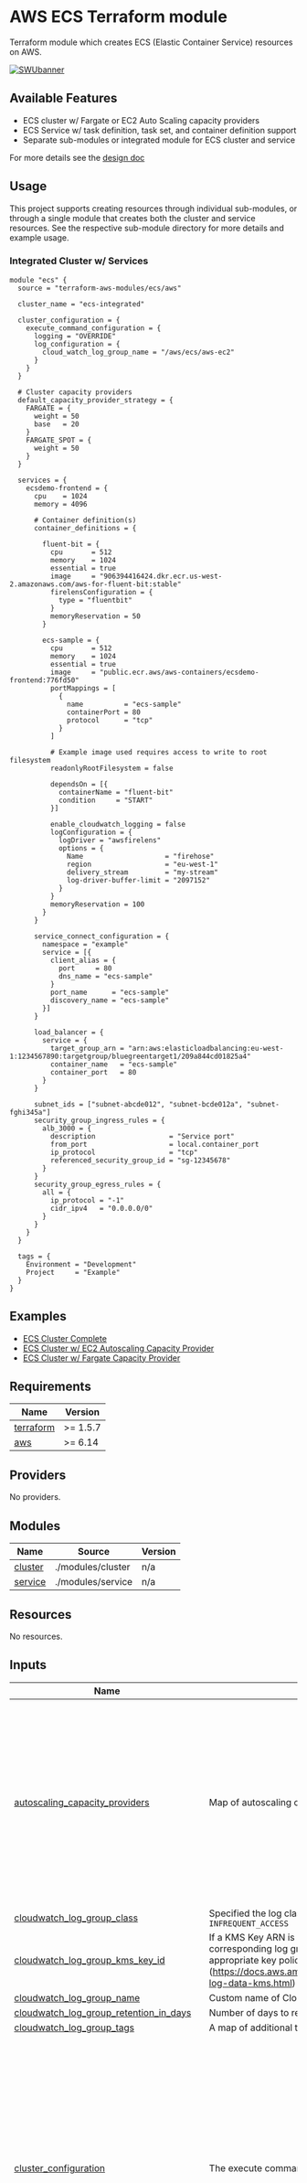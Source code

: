 # AWS ECS Terraform module

Terraform module which creates ECS (Elastic Container Service) resources on AWS.

[![SWUbanner](https://raw.githubusercontent.com/vshymanskyy/StandWithUkraine/main/banner2-direct.svg)](https://github.com/vshymanskyy/StandWithUkraine/blob/main/docs/README.md)

## Available Features

- ECS cluster w/ Fargate or EC2 Auto Scaling capacity providers
- ECS Service w/ task definition, task set, and container definition support
- Separate sub-modules or integrated module for ECS cluster and service

For more details see the [design doc](https://github.com/terraform-aws-modules/terraform-aws-ecs/blob/master/docs/README.md)

## Usage

This project supports creating resources through individual sub-modules, or through a single module that creates both the cluster and service resources. See the respective sub-module directory for more details and example usage.

### Integrated Cluster w/ Services

```hcl
module "ecs" {
  source = "terraform-aws-modules/ecs/aws"

  cluster_name = "ecs-integrated"

  cluster_configuration = {
    execute_command_configuration = {
      logging = "OVERRIDE"
      log_configuration = {
        cloud_watch_log_group_name = "/aws/ecs/aws-ec2"
      }
    }
  }

  # Cluster capacity providers
  default_capacity_provider_strategy = {
    FARGATE = {
      weight = 50
      base   = 20
    }
    FARGATE_SPOT = {
      weight = 50
    }
  }

  services = {
    ecsdemo-frontend = {
      cpu    = 1024
      memory = 4096

      # Container definition(s)
      container_definitions = {

        fluent-bit = {
          cpu       = 512
          memory    = 1024
          essential = true
          image     = "906394416424.dkr.ecr.us-west-2.amazonaws.com/aws-for-fluent-bit:stable"
          firelensConfiguration = {
            type = "fluentbit"
          }
          memoryReservation = 50
        }

        ecs-sample = {
          cpu       = 512
          memory    = 1024
          essential = true
          image     = "public.ecr.aws/aws-containers/ecsdemo-frontend:776fd50"
          portMappings = [
            {
              name          = "ecs-sample"
              containerPort = 80
              protocol      = "tcp"
            }
          ]

          # Example image used requires access to write to root filesystem
          readonlyRootFilesystem = false

          dependsOn = [{
            containerName = "fluent-bit"
            condition     = "START"
          }]

          enable_cloudwatch_logging = false
          logConfiguration = {
            logDriver = "awsfirelens"
            options = {
              Name                    = "firehose"
              region                  = "eu-west-1"
              delivery_stream         = "my-stream"
              log-driver-buffer-limit = "2097152"
            }
          }
          memoryReservation = 100
        }
      }

      service_connect_configuration = {
        namespace = "example"
        service = [{
          client_alias = {
            port     = 80
            dns_name = "ecs-sample"
          }
          port_name      = "ecs-sample"
          discovery_name = "ecs-sample"
        }]
      }

      load_balancer = {
        service = {
          target_group_arn = "arn:aws:elasticloadbalancing:eu-west-1:1234567890:targetgroup/bluegreentarget1/209a844cd01825a4"
          container_name   = "ecs-sample"
          container_port   = 80
        }
      }

      subnet_ids = ["subnet-abcde012", "subnet-bcde012a", "subnet-fghi345a"]
      security_group_ingress_rules = {
        alb_3000 = {
          description                  = "Service port"
          from_port                    = local.container_port
          ip_protocol                  = "tcp"
          referenced_security_group_id = "sg-12345678"
        }
      }
      security_group_egress_rules = {
        all = {
          ip_protocol = "-1"
          cidr_ipv4   = "0.0.0.0/0"
        }
      }
    }
  }

  tags = {
    Environment = "Development"
    Project     = "Example"
  }
}
```

## Examples

- [ECS Cluster Complete](https://github.com/terraform-aws-modules/terraform-aws-ecs/tree/master/examples/complete)
- [ECS Cluster w/ EC2 Autoscaling Capacity Provider](https://github.com/terraform-aws-modules/terraform-aws-ecs/tree/master/examples/ec2-autoscaling)
- [ECS Cluster w/ Fargate Capacity Provider](https://github.com/terraform-aws-modules/terraform-aws-ecs/tree/master/examples/fargate)

<!-- BEGIN_TF_DOCS -->
## Requirements

| Name | Version |
|------|---------|
| <a name="requirement_terraform"></a> [terraform](#requirement\_terraform) | >= 1.5.7 |
| <a name="requirement_aws"></a> [aws](#requirement\_aws) | >= 6.14 |

## Providers

No providers.

## Modules

| Name | Source | Version |
|------|--------|---------|
| <a name="module_cluster"></a> [cluster](#module\_cluster) | ./modules/cluster | n/a |
| <a name="module_service"></a> [service](#module\_service) | ./modules/service | n/a |

## Resources

No resources.

## Inputs

| Name | Description | Type | Default | Required |
|------|-------------|------|---------|:--------:|
| <a name="input_autoscaling_capacity_providers"></a> [autoscaling\_capacity\_providers](#input\_autoscaling\_capacity\_providers) | Map of autoscaling capacity provider definitions to create for the cluster | <pre>map(object({<br/>    auto_scaling_group_arn = string<br/>    managed_draining       = optional(string, "ENABLED")<br/>    managed_scaling = optional(object({<br/>      instance_warmup_period    = optional(number)<br/>      maximum_scaling_step_size = optional(number)<br/>      minimum_scaling_step_size = optional(number)<br/>      status                    = optional(string)<br/>      target_capacity           = optional(number)<br/>    }))<br/>    managed_termination_protection = optional(string)<br/>    name                           = optional(string) # Will fall back to use map key if not set<br/>    tags                           = optional(map(string), {})<br/>  }))</pre> | `null` | no |
| <a name="input_cloudwatch_log_group_class"></a> [cloudwatch\_log\_group\_class](#input\_cloudwatch\_log\_group\_class) | Specified the log class of the log group. Possible values are: `STANDARD` or `INFREQUENT_ACCESS` | `string` | `null` | no |
| <a name="input_cloudwatch_log_group_kms_key_id"></a> [cloudwatch\_log\_group\_kms\_key\_id](#input\_cloudwatch\_log\_group\_kms\_key\_id) | If a KMS Key ARN is set, this key will be used to encrypt the corresponding log group. Please be sure that the KMS Key has an appropriate key policy (https://docs.aws.amazon.com/AmazonCloudWatch/latest/logs/encrypt-log-data-kms.html) | `string` | `null` | no |
| <a name="input_cloudwatch_log_group_name"></a> [cloudwatch\_log\_group\_name](#input\_cloudwatch\_log\_group\_name) | Custom name of CloudWatch Log Group for ECS cluster | `string` | `null` | no |
| <a name="input_cloudwatch_log_group_retention_in_days"></a> [cloudwatch\_log\_group\_retention\_in\_days](#input\_cloudwatch\_log\_group\_retention\_in\_days) | Number of days to retain log events | `number` | `90` | no |
| <a name="input_cloudwatch_log_group_tags"></a> [cloudwatch\_log\_group\_tags](#input\_cloudwatch\_log\_group\_tags) | A map of additional tags to add to the log group created | `map(string)` | `{}` | no |
| <a name="input_cluster_configuration"></a> [cluster\_configuration](#input\_cluster\_configuration) | The execute command configuration for the cluster | <pre>object({<br/>    execute_command_configuration = optional(object({<br/>      kms_key_id = optional(string)<br/>      log_configuration = optional(object({<br/>        cloud_watch_encryption_enabled = optional(bool)<br/>        cloud_watch_log_group_name     = optional(string)<br/>        s3_bucket_encryption_enabled   = optional(bool)<br/>        s3_bucket_name                 = optional(string)<br/>        s3_kms_key_id                  = optional(string)<br/>        s3_key_prefix                  = optional(string)<br/>      }))<br/>      logging = optional(string, "OVERRIDE")<br/>    }))<br/>    managed_storage_configuration = optional(object({<br/>      fargate_ephemeral_storage_kms_key_id = optional(string)<br/>      kms_key_id                           = optional(string)<br/>    }))<br/>  })</pre> | <pre>{<br/>  "execute_command_configuration": {<br/>    "log_configuration": {<br/>      "cloud_watch_log_group_name": "placeholder"<br/>    }<br/>  }<br/>}</pre> | no |
| <a name="input_cluster_name"></a> [cluster\_name](#input\_cluster\_name) | Name of the cluster (up to 255 letters, numbers, hyphens, and underscores) | `string` | `""` | no |
| <a name="input_cluster_service_connect_defaults"></a> [cluster\_service\_connect\_defaults](#input\_cluster\_service\_connect\_defaults) | Configures a default Service Connect namespace | <pre>object({<br/>    namespace = string<br/>  })</pre> | `null` | no |
| <a name="input_cluster_setting"></a> [cluster\_setting](#input\_cluster\_setting) | List of configuration block(s) with cluster settings. For example, this can be used to enable CloudWatch Container Insights for a cluster | <pre>list(object({<br/>    name  = string<br/>    value = string<br/>  }))</pre> | <pre>[<br/>  {<br/>    "name": "containerInsights",<br/>    "value": "enabled"<br/>  }<br/>]</pre> | no |
| <a name="input_cluster_tags"></a> [cluster\_tags](#input\_cluster\_tags) | A map of additional tags to add to the cluster | `map(string)` | `{}` | no |
| <a name="input_create"></a> [create](#input\_create) | Determines whether resources will be created (affects all resources) | `bool` | `true` | no |
| <a name="input_create_cloudwatch_log_group"></a> [create\_cloudwatch\_log\_group](#input\_create\_cloudwatch\_log\_group) | Determines whether a log group is created by this module for the cluster logs. If not, AWS will automatically create one if logging is enabled | `bool` | `true` | no |
| <a name="input_create_task_exec_iam_role"></a> [create\_task\_exec\_iam\_role](#input\_create\_task\_exec\_iam\_role) | Determines whether the ECS task definition IAM role should be created | `bool` | `false` | no |
| <a name="input_create_task_exec_policy"></a> [create\_task\_exec\_policy](#input\_create\_task\_exec\_policy) | Determines whether the ECS task definition IAM policy should be created. This includes permissions included in AmazonECSTaskExecutionRolePolicy as well as access to secrets and SSM parameters | `bool` | `true` | no |
| <a name="input_default_capacity_provider_strategy"></a> [default\_capacity\_provider\_strategy](#input\_default\_capacity\_provider\_strategy) | Map of default capacity provider strategy definitions to use for the cluster | <pre>map(object({<br/>    base   = optional(number)<br/>    name   = optional(string) # Will fall back to use map key if not set<br/>    weight = optional(number)<br/>  }))</pre> | `null` | no |
| <a name="input_region"></a> [region](#input\_region) | Region where the resource(s) will be managed. Defaults to the Region set in the provider configuration | `string` | `null` | no |
| <a name="input_services"></a> [services](#input\_services) | Map of service definitions to create | <pre>map(object({<br/>    create         = optional(bool)<br/>    create_service = optional(bool)<br/>    tags           = optional(map(string))<br/><br/>    # Service<br/>    ignore_task_definition_changes = optional(bool)<br/>    alarms = optional(object({<br/>      alarm_names = list(string)<br/>      enable      = optional(bool)<br/>      rollback    = optional(bool)<br/>    }))<br/>    availability_zone_rebalancing = optional(string)<br/>    capacity_provider_strategy = optional(map(object({<br/>      base              = optional(number)<br/>      capacity_provider = string<br/>      weight            = optional(number)<br/>    })))<br/>    deployment_circuit_breaker = optional(object({<br/>      enable   = bool<br/>      rollback = bool<br/>    }))<br/>    deployment_configuration = optional(object({<br/>      strategy             = optional(string)<br/>      bake_time_in_minutes = optional(string)<br/>      lifecycle_hook = optional(map(object({<br/>        hook_target_arn  = string<br/>        role_arn         = string<br/>        lifecycle_stages = list(string)<br/>      })))<br/>    }))<br/>    deployment_controller = optional(object({<br/>      type = optional(string)<br/>    }))<br/>    deployment_maximum_percent         = optional(number, 200)<br/>    deployment_minimum_healthy_percent = optional(number, 66)<br/>    desired_count                      = optional(number, 1)<br/>    enable_ecs_managed_tags            = optional(bool)<br/>    enable_execute_command             = optional(bool)<br/>    force_delete                       = optional(bool)<br/>    force_new_deployment               = optional(bool)<br/>    health_check_grace_period_seconds  = optional(number)<br/>    launch_type                        = optional(string)<br/>    load_balancer = optional(map(object({<br/>      container_name   = string<br/>      container_port   = number<br/>      elb_name         = optional(string)<br/>      target_group_arn = optional(string)<br/>      advanced_configuration = optional(object({<br/>        alternate_target_group_arn = string<br/>        production_listener_rule   = string<br/>        role_arn                   = string<br/>        test_listener_rule         = optional(string)<br/>      }))<br/>    })))<br/>    name               = optional(string) # Will fall back to use map key if not set<br/>    assign_public_ip   = optional(bool)<br/>    security_group_ids = optional(list(string))<br/>    subnet_ids         = optional(list(string))<br/>    ordered_placement_strategy = optional(map(object({<br/>      field = optional(string)<br/>      type  = string<br/>    })))<br/>    placement_constraints = optional(map(object({<br/>      expression = optional(string)<br/>      type       = string<br/>    })))<br/>    platform_version    = optional(string)<br/>    propagate_tags      = optional(string)<br/>    scheduling_strategy = optional(string)<br/>    service_connect_configuration = optional(object({<br/>      enabled = optional(bool)<br/>      log_configuration = optional(object({<br/>        log_driver = string<br/>        options    = optional(map(string))<br/>        secret_option = optional(list(object({<br/>          name       = string<br/>          value_from = string<br/>        })))<br/>      }))<br/>      namespace = optional(string)<br/>      service = optional(list(object({<br/>        client_alias = optional(object({<br/>          dns_name = optional(string)<br/>          port     = number<br/>          test_traffic_rules = optional(list(object({<br/>            header = optional(object({<br/>              name = string<br/>              value = object({<br/>                exact = string<br/>              })<br/>            }))<br/>          })))<br/>        }))<br/>        discovery_name        = optional(string)<br/>        ingress_port_override = optional(number)<br/>        port_name             = string<br/>        timeout = optional(object({<br/>          idle_timeout_seconds        = optional(number)<br/>          per_request_timeout_seconds = optional(number)<br/>        }))<br/>        tls = optional(object({<br/>          issuer_cert_authority = object({<br/>            aws_pca_authority_arn = string<br/>          })<br/>          kms_key  = optional(string)<br/>          role_arn = optional(string)<br/>        }))<br/>      })))<br/>    }))<br/>    service_registries = optional(object({<br/>      container_name = optional(string)<br/>      container_port = optional(number)<br/>      port           = optional(number)<br/>      registry_arn   = string<br/>    }))<br/>    sigint_rollback = optional(bool)<br/>    timeouts = optional(object({<br/>      create = optional(string)<br/>      update = optional(string)<br/>      delete = optional(string)<br/>    }))<br/>    triggers = optional(map(string))<br/>    volume_configuration = optional(object({<br/>      name = string<br/>      managed_ebs_volume = object({<br/>        encrypted        = optional(bool)<br/>        file_system_type = optional(string)<br/>        iops             = optional(number)<br/>        kms_key_id       = optional(string)<br/>        size_in_gb       = optional(number)<br/>        snapshot_id      = optional(string)<br/>        tag_specifications = optional(list(object({<br/>          propagate_tags = optional(string)<br/>          resource_type  = string<br/>          tags           = optional(map(string))<br/>        })))<br/>        throughput  = optional(number)<br/>        volume_type = optional(string)<br/>      })<br/>    }))<br/>    vpc_lattice_configurations = optional(object({<br/>      role_arn         = string<br/>      target_group_arn = string<br/>      port_name        = string<br/>    }))<br/>    wait_for_steady_state = optional(bool)<br/>    service_tags          = optional(map(string))<br/>    # Service - IAM Role<br/>    create_iam_role               = optional(bool)<br/>    iam_role_arn                  = optional(string)<br/>    iam_role_name                 = optional(string)<br/>    iam_role_use_name_prefix      = optional(bool)<br/>    iam_role_path                 = optional(string)<br/>    iam_role_description          = optional(string)<br/>    iam_role_permissions_boundary = optional(string)<br/>    iam_role_tags                 = optional(map(string))<br/>    iam_role_statements = optional(list(object({<br/>      sid           = optional(string)<br/>      actions       = optional(list(string))<br/>      not_actions   = optional(list(string))<br/>      effect        = optional(string)<br/>      resources     = optional(list(string))<br/>      not_resources = optional(list(string))<br/>      principals = optional(list(object({<br/>        type        = string<br/>        identifiers = list(string)<br/>      })))<br/>      not_principals = optional(list(object({<br/>        type        = string<br/>        identifiers = list(string)<br/>      })))<br/>      condition = optional(list(object({<br/>        test     = string<br/>        values   = list(string)<br/>        variable = string<br/>      })))<br/>    })))<br/>    # Task Definition<br/>    create_task_definition = optional(bool)<br/>    task_definition_arn    = optional(string)<br/>    container_definitions = optional(map(object({<br/>      operating_system_family = optional(string)<br/>      tags                    = optional(map(string))<br/><br/>      # Container definition<br/>      command = optional(list(string))<br/>      cpu     = optional(number)<br/>      dependsOn = optional(list(object({<br/>        condition     = string<br/>        containerName = string<br/>      })))<br/>      disableNetworking      = optional(bool)<br/>      dnsSearchDomains       = optional(list(string))<br/>      dnsServers             = optional(list(string))<br/>      dockerLabels           = optional(map(string))<br/>      dockerSecurityOptions  = optional(list(string))<br/>      enable_execute_command = optional(bool)<br/>      entrypoint             = optional(list(string))<br/>      environment = optional(list(object({<br/>        name  = string<br/>        value = string<br/>      })))<br/>      environmentFiles = optional(list(object({<br/>        type  = string<br/>        value = string<br/>      })))<br/>      essential = optional(bool)<br/>      extraHosts = optional(list(object({<br/>        hostname  = string<br/>        ipAddress = string<br/>      })))<br/>      firelensConfiguration = optional(object({<br/>        options = optional(map(string))<br/>        type    = optional(string)<br/>      }))<br/>      healthCheck = optional(object({<br/>        command     = optional(list(string))<br/>        interval    = optional(number)<br/>        retries     = optional(number)<br/>        startPeriod = optional(number)<br/>        timeout     = optional(number)<br/>      }))<br/>      hostname    = optional(string)<br/>      image       = optional(string)<br/>      interactive = optional(bool)<br/>      links       = optional(list(string))<br/>      linuxParameters = optional(object({<br/>        capabilities = optional(object({<br/>          add  = optional(list(string))<br/>          drop = optional(list(string))<br/>        }))<br/>        devices = optional(list(object({<br/>          containerPath = optional(string)<br/>          hostPath      = optional(string)<br/>          permissions   = optional(list(string))<br/>        })))<br/>        initProcessEnabled = optional(bool)<br/>        maxSwap            = optional(number)<br/>        sharedMemorySize   = optional(number)<br/>        swappiness         = optional(number)<br/>        tmpfs = optional(list(object({<br/>          containerPath = string<br/>          mountOptions  = optional(list(string))<br/>          size          = number<br/>        })))<br/>      }))<br/>      logConfiguration = optional(object({<br/>        logDriver = optional(string)<br/>        options   = optional(map(string))<br/>        secretOptions = optional(list(object({<br/>          name      = string<br/>          valueFrom = string<br/>        })))<br/>      }))<br/>      memory            = optional(number)<br/>      memoryReservation = optional(number)<br/>      mountPoints = optional(list(object({<br/>        containerPath = optional(string)<br/>        readOnly      = optional(bool)<br/>        sourceVolume  = optional(string)<br/>      })), [])<br/>      name = optional(string)<br/>      portMappings = optional(list(object({<br/>        appProtocol        = optional(string)<br/>        containerPort      = optional(number)<br/>        containerPortRange = optional(string)<br/>        hostPort           = optional(number)<br/>        name               = optional(string)<br/>        protocol           = optional(string)<br/>      })), [])<br/>      privileged             = optional(bool)<br/>      pseudoTerminal         = optional(bool)<br/>      readonlyRootFilesystem = optional(bool)<br/>      repositoryCredentials = optional(object({<br/>        credentialsParameter = optional(string)<br/>      }))<br/>      resourceRequirements = optional(list(object({<br/>        type  = string<br/>        value = string<br/>      })))<br/>      restartPolicy = optional(object({<br/>        enabled              = optional(bool)<br/>        ignoredExitCodes     = optional(list(number))<br/>        restartAttemptPeriod = optional(number)<br/>      }))<br/>      secrets = optional(list(object({<br/>        name      = string<br/>        valueFrom = string<br/>      })))<br/>      startTimeout = optional(number)<br/>      stopTimeout  = optional(number)<br/>      systemControls = optional(list(object({<br/>        namespace = optional(string)<br/>        value     = optional(string)<br/>      })))<br/>      ulimits = optional(list(object({<br/>        hardLimit = number<br/>        name      = string<br/>        softLimit = number<br/>      })))<br/>      user               = optional(string)<br/>      versionConsistency = optional(string)<br/>      volumesFrom = optional(list(object({<br/>        readOnly        = optional(bool)<br/>        sourceContainer = optional(string)<br/>      })))<br/>      workingDirectory = optional(string)<br/><br/>      # Cloudwatch Log Group<br/>      service                                = optional(string, "")<br/>      enable_cloudwatch_logging              = optional(bool)<br/>      create_cloudwatch_log_group            = optional(bool)<br/>      cloudwatch_log_group_name              = optional(string)<br/>      cloudwatch_log_group_use_name_prefix   = optional(bool)<br/>      cloudwatch_log_group_class             = optional(string)<br/>      cloudwatch_log_group_retention_in_days = optional(number)<br/>      cloudwatch_log_group_kms_key_id        = optional(string)<br/>    })))<br/>    cpu                    = optional(number, 1024)<br/>    enable_fault_injection = optional(bool)<br/>    ephemeral_storage = optional(object({<br/>      size_in_gib = number<br/>    }))<br/>    family       = optional(string)<br/>    ipc_mode     = optional(string)<br/>    memory       = optional(number, 2048)<br/>    network_mode = optional(string)<br/>    pid_mode     = optional(string)<br/>    proxy_configuration = optional(object({<br/>      container_name = string<br/>      properties     = optional(map(string))<br/>      type           = optional(string)<br/>    }))<br/>    requires_compatibilities = optional(list(string))<br/>    runtime_platform = optional(object({<br/>      cpu_architecture        = optional(string)<br/>      operating_system_family = optional(string)<br/>    }))<br/>    skip_destroy = optional(bool)<br/>    task_definition_placement_constraints = optional(map(object({<br/>      expression = optional(string)<br/>      type       = string<br/>    })))<br/>    track_latest = optional(bool)<br/>    volume = optional(map(object({<br/>      configure_at_launch = optional(bool)<br/>      docker_volume_configuration = optional(object({<br/>        autoprovision = optional(bool)<br/>        driver        = optional(string)<br/>        driver_opts   = optional(map(string))<br/>        labels        = optional(map(string))<br/>        scope         = optional(string)<br/>      }))<br/>      efs_volume_configuration = optional(object({<br/>        authorization_config = optional(object({<br/>          access_point_id = optional(string)<br/>          iam             = optional(string)<br/>        }))<br/>        file_system_id          = string<br/>        root_directory          = optional(string)<br/>        transit_encryption      = optional(string)<br/>        transit_encryption_port = optional(number)<br/>      }))<br/>      fsx_windows_file_server_volume_configuration = optional(object({<br/>        authorization_config = optional(object({<br/>          credentials_parameter = string<br/>          domain                = string<br/>        }))<br/>        file_system_id = string<br/>        root_directory = string<br/>      }))<br/>      host_path = optional(string)<br/>      name      = optional(string)<br/>    })))<br/>    task_tags = optional(map(string))<br/>    # Task Execution - IAM Role<br/>    create_task_exec_iam_role               = optional(bool)<br/>    task_exec_iam_role_arn                  = optional(string)<br/>    task_exec_iam_role_name                 = optional(string)<br/>    task_exec_iam_role_use_name_prefix      = optional(bool)<br/>    task_exec_iam_role_path                 = optional(string)<br/>    task_exec_iam_role_description          = optional(string)<br/>    task_exec_iam_role_permissions_boundary = optional(string)<br/>    task_exec_iam_role_tags                 = optional(map(string))<br/>    task_exec_iam_role_policies             = optional(map(string))<br/>    task_exec_iam_role_max_session_duration = optional(number)<br/>    create_task_exec_policy                 = optional(bool)<br/>    task_exec_ssm_param_arns                = optional(list(string))<br/>    task_exec_secret_arns                   = optional(list(string))<br/>    task_exec_iam_statements = optional(list(object({<br/>      sid           = optional(string)<br/>      actions       = optional(list(string))<br/>      not_actions   = optional(list(string))<br/>      effect        = optional(string)<br/>      resources     = optional(list(string))<br/>      not_resources = optional(list(string))<br/>      principals = optional(list(object({<br/>        type        = string<br/>        identifiers = list(string)<br/>      })))<br/>      not_principals = optional(list(object({<br/>        type        = string<br/>        identifiers = list(string)<br/>      })))<br/>      condition = optional(list(object({<br/>        test     = string<br/>        values   = list(string)<br/>        variable = string<br/>      })))<br/>    })))<br/>    task_exec_iam_policy_path = optional(string)<br/>    # Tasks - IAM Role<br/>    create_tasks_iam_role               = optional(bool)<br/>    tasks_iam_role_arn                  = optional(string)<br/>    tasks_iam_role_name                 = optional(string)<br/>    tasks_iam_role_use_name_prefix      = optional(bool)<br/>    tasks_iam_role_path                 = optional(string)<br/>    tasks_iam_role_description          = optional(string)<br/>    tasks_iam_role_permissions_boundary = optional(string)<br/>    tasks_iam_role_tags                 = optional(map(string))<br/>    tasks_iam_role_policies             = optional(map(string))<br/>    tasks_iam_role_statements = optional(list(object({<br/>      sid           = optional(string)<br/>      actions       = optional(list(string))<br/>      not_actions   = optional(list(string))<br/>      effect        = optional(string)<br/>      resources     = optional(list(string))<br/>      not_resources = optional(list(string))<br/>      principals = optional(list(object({<br/>        type        = string<br/>        identifiers = list(string)<br/>      })))<br/>      not_principals = optional(list(object({<br/>        type        = string<br/>        identifiers = list(string)<br/>      })))<br/>      condition = optional(list(object({<br/>        test     = string<br/>        values   = list(string)<br/>        variable = string<br/>      })))<br/>    })))<br/>    # Task Set<br/>    external_id = optional(string)<br/>    scale = optional(object({<br/>      unit  = optional(string)<br/>      value = optional(number)<br/>    }))<br/>    wait_until_stable         = optional(bool)<br/>    wait_until_stable_timeout = optional(string)<br/>    # Autoscaling<br/>    enable_autoscaling       = optional(bool)<br/>    autoscaling_min_capacity = optional(number)<br/>    autoscaling_max_capacity = optional(number)<br/>    autoscaling_policies = optional(map(object({<br/>      name        = optional(string) # Will fall back to the key name if not provided<br/>      policy_type = optional(string)<br/>      step_scaling_policy_configuration = optional(object({<br/>        adjustment_type          = optional(string)<br/>        cooldown                 = optional(number)<br/>        metric_aggregation_type  = optional(string)<br/>        min_adjustment_magnitude = optional(number)<br/>        step_adjustment = optional(list(object({<br/>          metric_interval_lower_bound = optional(string)<br/>          metric_interval_upper_bound = optional(string)<br/>          scaling_adjustment          = number<br/>        })))<br/>      }))<br/>      target_tracking_scaling_policy_configuration = optional(object({<br/>        customized_metric_specification = optional(object({<br/>          dimensions = optional(list(object({<br/>            name  = string<br/>            value = string<br/>          })))<br/>          metric_name = optional(string)<br/>          metrics = optional(list(object({<br/>            expression = optional(string)<br/>            id         = string<br/>            label      = optional(string)<br/>            metric_stat = optional(object({<br/>              metric = object({<br/>                dimensions = optional(list(object({<br/>                  name  = string<br/>                  value = string<br/>                })))<br/>                metric_name = string<br/>                namespace   = string<br/>              })<br/>              stat = string<br/>              unit = optional(string)<br/>            }))<br/>            return_data = optional(bool)<br/>          })))<br/>          namespace = optional(string)<br/>          statistic = optional(string)<br/>          unit      = optional(string)<br/>        }))<br/><br/>        disable_scale_in = optional(bool)<br/>        predefined_metric_specification = optional(object({<br/>          predefined_metric_type = string<br/>          resource_label         = optional(string)<br/>        }))<br/>        scale_in_cooldown  = optional(number)<br/>        scale_out_cooldown = optional(number)<br/>        target_value       = optional(number)<br/>      }))<br/>    })))<br/>    autoscaling_scheduled_actions = optional(map(object({<br/>      name         = optional(string)<br/>      min_capacity = number<br/>      max_capacity = number<br/>      schedule     = string<br/>      start_time   = optional(string)<br/>      end_time     = optional(string)<br/>      timezone     = optional(string)<br/>    })))<br/>    # Security Group<br/>    create_security_group          = optional(bool)<br/>    security_group_name            = optional(string)<br/>    security_group_use_name_prefix = optional(bool)<br/>    security_group_description     = optional(string)<br/>    security_group_ingress_rules = optional(map(object({<br/>      cidr_ipv4                    = optional(string)<br/>      cidr_ipv6                    = optional(string)<br/>      description                  = optional(string)<br/>      from_port                    = optional(string)<br/>      ip_protocol                  = optional(string)<br/>      prefix_list_id               = optional(string)<br/>      referenced_security_group_id = optional(string)<br/>      tags                         = optional(map(string))<br/>      to_port                      = optional(string)<br/>    })))<br/>    security_group_egress_rules = optional(map(object({<br/>      cidr_ipv4                    = optional(string)<br/>      cidr_ipv6                    = optional(string)<br/>      description                  = optional(string)<br/>      from_port                    = optional(string)<br/>      ip_protocol                  = optional(string)<br/>      prefix_list_id               = optional(string)<br/>      referenced_security_group_id = optional(string)<br/>      tags                         = optional(map(string))<br/>      to_port                      = optional(string)<br/>    })))<br/>    security_group_tags = optional(map(string))<br/>    # ECS Infrastructure IAM Role<br/>    create_infrastructure_iam_role               = optional(bool)<br/>    infrastructure_iam_role_arn                  = optional(string)<br/>    infrastructure_iam_role_name                 = optional(string)<br/>    infrastructure_iam_role_use_name_prefix      = optional(bool)<br/>    infrastructure_iam_role_path                 = optional(string)<br/>    infrastructure_iam_role_description          = optional(string)<br/>    infrastructure_iam_role_permissions_boundary = optional(string)<br/>    infrastructure_iam_role_tags                 = optional(map(string))<br/>  }))</pre> | `null` | no |
| <a name="input_tags"></a> [tags](#input\_tags) | A map of tags to add to all resources | `map(string)` | `{}` | no |
| <a name="input_task_exec_iam_role_description"></a> [task\_exec\_iam\_role\_description](#input\_task\_exec\_iam\_role\_description) | Description of the role | `string` | `null` | no |
| <a name="input_task_exec_iam_role_name"></a> [task\_exec\_iam\_role\_name](#input\_task\_exec\_iam\_role\_name) | Name to use on IAM role created | `string` | `null` | no |
| <a name="input_task_exec_iam_role_path"></a> [task\_exec\_iam\_role\_path](#input\_task\_exec\_iam\_role\_path) | IAM role path | `string` | `null` | no |
| <a name="input_task_exec_iam_role_permissions_boundary"></a> [task\_exec\_iam\_role\_permissions\_boundary](#input\_task\_exec\_iam\_role\_permissions\_boundary) | ARN of the policy that is used to set the permissions boundary for the IAM role | `string` | `null` | no |
| <a name="input_task_exec_iam_role_policies"></a> [task\_exec\_iam\_role\_policies](#input\_task\_exec\_iam\_role\_policies) | Map of IAM role policy ARNs to attach to the IAM role | `map(string)` | `{}` | no |
| <a name="input_task_exec_iam_role_tags"></a> [task\_exec\_iam\_role\_tags](#input\_task\_exec\_iam\_role\_tags) | A map of additional tags to add to the IAM role created | `map(string)` | `{}` | no |
| <a name="input_task_exec_iam_role_use_name_prefix"></a> [task\_exec\_iam\_role\_use\_name\_prefix](#input\_task\_exec\_iam\_role\_use\_name\_prefix) | Determines whether the IAM role name (`task_exec_iam_role_name`) is used as a prefix | `bool` | `true` | no |
| <a name="input_task_exec_iam_statements"></a> [task\_exec\_iam\_statements](#input\_task\_exec\_iam\_statements) | A map of IAM policy [statements](https://registry.terraform.io/providers/hashicorp/aws/latest/docs/data-sources/iam_policy_document#statement) for custom permission usage | <pre>map(object({<br/>    sid           = optional(string)<br/>    actions       = optional(list(string))<br/>    not_actions   = optional(list(string))<br/>    effect        = optional(string, "Allow")<br/>    resources     = optional(list(string))<br/>    not_resources = optional(list(string))<br/>    principals = optional(list(object({<br/>      type        = string<br/>      identifiers = list(string)<br/>    })))<br/>    not_principals = optional(list(object({<br/>      type        = string<br/>      identifiers = list(string)<br/>    })))<br/>    condition = optional(list(object({<br/>      test     = string<br/>      variable = string<br/>      values   = list(string)<br/>    })))<br/>  }))</pre> | `null` | no |
| <a name="input_task_exec_secret_arns"></a> [task\_exec\_secret\_arns](#input\_task\_exec\_secret\_arns) | List of SecretsManager secret ARNs the task execution role will be permitted to get/read | `list(string)` | `[]` | no |
| <a name="input_task_exec_ssm_param_arns"></a> [task\_exec\_ssm\_param\_arns](#input\_task\_exec\_ssm\_param\_arns) | List of SSM parameter ARNs the task execution role will be permitted to get/read | `list(string)` | `[]` | no |

## Outputs

| Name | Description |
|------|-------------|
| <a name="output_autoscaling_capacity_providers"></a> [autoscaling\_capacity\_providers](#output\_autoscaling\_capacity\_providers) | Map of autoscaling capacity providers created and their attributes |
| <a name="output_cloudwatch_log_group_arn"></a> [cloudwatch\_log\_group\_arn](#output\_cloudwatch\_log\_group\_arn) | ARN of CloudWatch log group created |
| <a name="output_cloudwatch_log_group_name"></a> [cloudwatch\_log\_group\_name](#output\_cloudwatch\_log\_group\_name) | Name of CloudWatch log group created |
| <a name="output_cluster_arn"></a> [cluster\_arn](#output\_cluster\_arn) | ARN that identifies the cluster |
| <a name="output_cluster_capacity_providers"></a> [cluster\_capacity\_providers](#output\_cluster\_capacity\_providers) | Map of cluster capacity providers attributes |
| <a name="output_cluster_id"></a> [cluster\_id](#output\_cluster\_id) | ID that identifies the cluster |
| <a name="output_cluster_name"></a> [cluster\_name](#output\_cluster\_name) | Name that identifies the cluster |
| <a name="output_services"></a> [services](#output\_services) | Map of services created and their attributes |
| <a name="output_task_exec_iam_role_arn"></a> [task\_exec\_iam\_role\_arn](#output\_task\_exec\_iam\_role\_arn) | Task execution IAM role ARN |
| <a name="output_task_exec_iam_role_name"></a> [task\_exec\_iam\_role\_name](#output\_task\_exec\_iam\_role\_name) | Task execution IAM role name |
| <a name="output_task_exec_iam_role_unique_id"></a> [task\_exec\_iam\_role\_unique\_id](#output\_task\_exec\_iam\_role\_unique\_id) | Stable and unique string identifying the task execution IAM role |
<!-- END_TF_DOCS -->

## Authors

Module is maintained by [Anton Babenko](https://github.com/antonbabenko) with help from [these awesome contributors](https://github.com/terraform-aws-modules/terraform-aws-ecs/graphs/contributors).

## License

Apache-2.0 Licensed. See [LICENSE](https://github.com/terraform-aws-modules/terraform-aws-ecs/blob/master/LICENSE).
